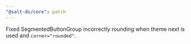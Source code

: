 ```yaml
---
"@salt-ds/core": patch
---
```


Fixed SegmentedButtonGroup incorrectly rounding when theme next is used and `corner="rounded"`.
